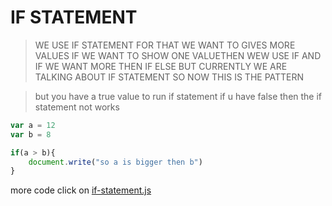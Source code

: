 # IF STATEMENT 
> WE USE IF STATEMENT FOR THAT WE WANT TO GIVES MORE VALUES IF WE WANT TO SHOW ONE VALUETHEN WEW USE  IF AND IF WE WANT MORE THEN IF ELSE BUT CURRENTLY WE ARE TALKING ABOUT IF STATEMENT SO NOW THIS IS THE PATTERN 

> but you have a true value to run if statement if u have false then the if statement not works
```javascript
var a = 12
var b = 8

if(a > b){
    document.write("so a is bigger then b")
}
```
more code click on [if-statement.js](../js/if-statement.js)